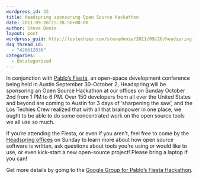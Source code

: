 ```yaml
---
wordpress_id: 32
title: Headspring sponsoring Open Source Hackathon
date: 2011-09-26T15:28:56+00:00
author: Steve Donie
layout: post
wordpress_guid: http://lostechies.com/stevedonie/2011/09/26/headspring-sponsoring-open-source-hackathon/
dsq_thread_id:
  - "426612836"
categories:
  - Uncategorized
---
```

In conjunction with [Pablo’s Fiesta](http://lostechies.github.com/fiesta/), an open-space development conference being held in Austin September 30-October 2, Headspring will be sponsoring an Open Source Hackathon at our offices on Sunday October 2nd from 1 PM to 6 PM. Over 150 developers from all over the United States and beyond are coming to Austin for 3 days of ‘sharpening the saw’, and the Los Techies Crew realized that with all that brainpower in one place, we ought to be able to do some concentrated work on the open source tools we all use so much. 

If you’re attending the Fiesta, or even if you aren’t, feel free to come by the [Headspring offices](http://maps.google.com/maps/ms?msid=216673471716377895944.0004addc332fc6c2714f3&msa=0&ll=30.389609,-97.744975&spn=0.031133,0.066047) on Sunday to learn more about how open source software is written, ask questions about tools you’re using or would like to use, or even kick-start a new open-source project! Please bring a laptop if you can!

Get more details by going to the [Google Group for Pablo’s Fiesta Hackathon](http://groups.google.com/group/pablos-fiesta-hackathon?hl=en_US).